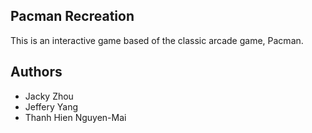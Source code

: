## Pacman Recreation

This is an interactive game based of the classic arcade game, Pacman.

## Authors

- Jacky Zhou
- Jeffery Yang
- Thanh Hien Nguyen-Mai
